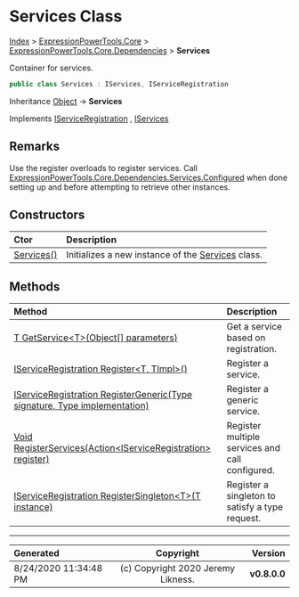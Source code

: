 ﻿# Services Class

[Index](../index.md) > [ExpressionPowerTools.Core](ExpressionPowerTools.Core.a.md) > [ExpressionPowerTools.Core.Dependencies](ExpressionPowerTools.Core.Dependencies.n.md) > **Services**

Container for services.

```csharp
public class Services : IServices, IServiceRegistration
```

Inheritance [Object](https://docs.microsoft.com/dotnet/api/system.object) → **Services**

Implements  [IServiceRegistration](ExpressionPowerTools.Core.Signatures.IServiceRegistration.i.md) ,  [IServices](ExpressionPowerTools.Core.Signatures.IServices.i.md) 

## Remarks

Use the register overloads to register services. Call [ExpressionPowerTools.Core.Dependencies.Services.Configured](https://docs.microsoft.com/dotnet/api/ExpressionPowerTools.Core.Dependencies.Services.Configured) when done setting up and
            before attempting to retrieve other instances.

## Constructors

| Ctor | Description |
| :-- | :-- |
| [Services()](ExpressionPowerTools.Core.Dependencies.Services.ctor.md#services) | Initializes a new instance of the [Services](ExpressionPowerTools.Core.Dependencies.Services.cs.md) class. |
## Methods

| Method | Description |
| :-- | :-- |
| [T GetService&lt;T>(Object[] parameters)](ExpressionPowerTools.Core.Dependencies.Services.GetService.m.md) | Get a service based on registration. |
| [IServiceRegistration Register&lt;T, TImpl>()](ExpressionPowerTools.Core.Dependencies.Services.Register.m.md) | Register a service. |
| [IServiceRegistration RegisterGeneric(Type signature, Type implementation)](ExpressionPowerTools.Core.Dependencies.Services.RegisterGeneric.m.md) | Register a generic service. |
| [Void RegisterServices(Action&lt;IServiceRegistration> register)](ExpressionPowerTools.Core.Dependencies.Services.RegisterServices.m.md) | Register multiple services and call configured. |
| [IServiceRegistration RegisterSingleton&lt;T>(T instance)](ExpressionPowerTools.Core.Dependencies.Services.RegisterSingleton.m.md) | Register a singleton to satisfy a type request. |

---

| Generated | Copyright | Version |
| :-- | :-: | --: |
| 8/24/2020 11:34:48 PM | (c) Copyright 2020 Jeremy Likness. | **v0.8.0.0** |
